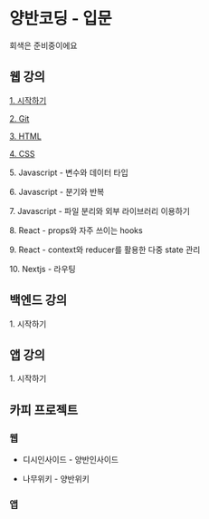 # 양반코딩 - 입문
회색은 준비중이에요

## 웹 강의
[1. 시작하기](https://github.com/YangbanCoding/yangban-beginner/tree/main/examples/lesson1-tutorial)

[2. Git](https://github.com/YangbanCoding/yangban-beginner/tree/main/examples/lesson2-git)

[3. HTML](https://github.com/YangbanCoding/yangban-beginner/tree/main/examples/lesson3-html)

[4. CSS](https://github.com/YangbanCoding/yangban-beginner/tree/main/examples/lesson4-css)

5\. Javascript - 변수와 데이터 타입

6\. Javascript - 분기와 반복

7\. Javascript - 파일 분리와 외부 라이브러리 이용하기

8\. React - props와 자주 쓰이는 hooks

9\. React - context와 reducer를 활용한 다중 state 관리

10\. Nextjs - 라우팅

## 백엔드 강의

1\. 시작하기

## 앱 강의

1\. 시작하기

## 카피 프로젝트

### 웹
- 디시인사이드 - 양반인사이드

- 나무위키 - 양반위키

### 앱
